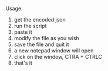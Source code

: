 Usage: 

1. get the encoded json
2. run the script
3. paste it
4. modify the file as you wish
5. save the file and quit it
6. a new notepad window will open
7. click on the window, CTRA + CTRLC
8. that's it
